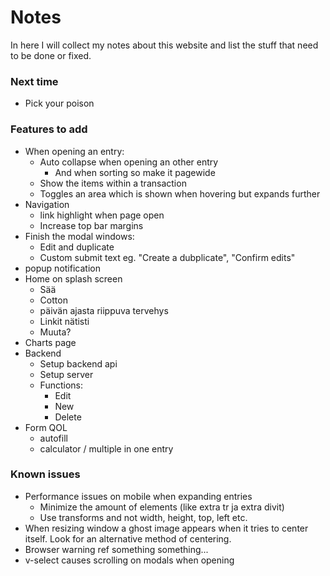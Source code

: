 # Notes
In here I will collect my notes about this website and list the stuff that need to be done or fixed.

### Next time
- Pick your poison

### Features to add
- When opening an entry:
    - Auto collapse when opening an other entry
        - And when sorting so make it pagewide
    - Show the items within a transaction
    - Toggles an area which is shown when hovering but expands further
- Navigation
    - link highlight when page open
    - Increase top bar margins
- Finish the modal windows:
    - Edit and duplicate
    - Custom submit text eg. "Create a dubplicate", "Confirm edits"
- popup notification
- Home on splash screen
    - Sää
    - Cotton
    - päivän ajasta riippuva tervehys
    - Linkit nätisti
    - Muuta?
- Charts page
- Backend
    - Setup backend api
    - Setup server
    - Functions:
        - Edit
        - New
        - Delete
- Form QOL
    - autofill
    - calculator / multiple in one entry

### Known issues
- Performance issues on mobile when expanding entries
    - Minimize the amount of elements (like extra tr ja extra divit)
    - Use transforms and not width, height, top, left etc.
- When resizing window a ghost image appears when it tries to center itself. Look for an alternative method of centering.
- Browser warning ref something something...
- v-select causes scrolling on modals when opening 